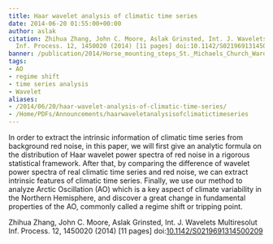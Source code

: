 ```yaml
---
title: Haar wavelet analysis of climatic time series
date: 2014-06-20 01:55:00+00:00
author: aslak
citation: Zhihua Zhang, John C. Moore, Aslak Grinsted, Int. J. Wavelets Multiresolut
  Inf. Process. 12, 1450020 (2014) [11 pages] doi:10.1142/S0219691314500209
banner: /publication/2014/Horse_mounting_steps_St._Michaels_Church_Warden_-_geograph.org_.uk_-_1066985.jpg
tags:
- AO
- regime shift
- time series analysis
- Wavelet
aliases:
- /2014/06/20/haar-wavelet-analysis-of-climatic-time-series/
- /Home/PDFs/Announcements/haarwaveletanalysisofclimatictimeseries
---
```


In order to extract the intrinsic information of climatic time series from background red noise, in this paper, we will first give an analytic formula on the distribution of Haar wavelet power spectra of red noise in a rigorous statistical framework. <!--more--> After that, by comparing the difference of wavelet power spectra of real climatic time series and red noise, we can extract intrinsic features of climatic time series. Finally, we use our method to analyze Arctic Oscillation (AO) which is a key aspect of climate variability in the Northern Hemisphere, and discover a great change in fundamental properties of the AO, commonly called a regime shift or tripping point.

Zhihua Zhang, John C. Moore, Aslak Grinsted, Int. J. Wavelets Multiresolut Inf. Process. 12, 1450020 (2014) [11 pages] doi:[10.1142/S0219691314500209](http://dx.doi.org/10.0.4.118/S0219691314500209)